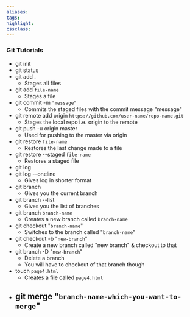 ```yaml
---
aliases:  
tags:
highlight:  
cssclass:
---
```


### Git Tutorials
- git init 
- git status
- git add . 
	- Stages all files
- git add  `file-name`
	- Stages a file 
- git commit -m `"message"`
	- Commits the staged files with the commit message "message"
- git remote add origin `https://github.com/user-name/repo-name.git`
	- Stages the local repo i.e. origin to the remote
- git push -u origin master
	- Used for pushing to the master via origin
- git restore `file-name`
	- Restores the last change made to a file
- git restore --staged `file-name`
	- Restores a staged file
- git log
- git log --oneline
	- Gives log in shorter format
- git branch
	- Gives you the current branch
- git branch --list
	- Gives you the list of branches
- git branch `branch-name`
	- Creates a new branch called `branch-name`
- git checkout "`branch-name`"
	- Switches to the branch called "`branch-name`"
- git checkout -b "`new-branch`"
	- Create a new branch called "new branch" & checkout to that
- git branch -D "`new-branch`"
	- Delete a branch
	- You will have to checkout of that branch though
- touch `page4.html`
	- Creates a file called `page4.html`
- git merge "`branch-name-which-you-want-to-merge`"
	- 